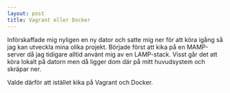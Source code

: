 ```yaml
---
layout: post
title: Vagrant eller Docker
---
```


Införskaffade mig nyligen en ny dator och satte mig ner för att köra igång så jag kan utveckla mina
olika projekt. Började först att kika på en MAMP-server då jag tidigare alltid använt mig av en LAMP-stack.
Visst går det att köra lokalt på datorn men då ligger dom där på mitt huvudsystem och skräpar ner.

Valde därför att istället kika på Vagrant och Docker.
